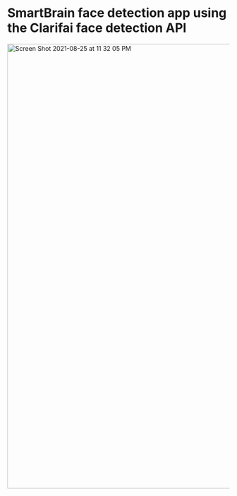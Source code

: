 # SmartBrain face detection app using the Clarifai face detection API

<img width="1007" alt="Screen Shot 2021-08-25 at 11 32 05 PM" src="https://user-images.githubusercontent.com/52754571/130901841-691c0eb5-2267-4589-908d-061a2df4a19f.png">
